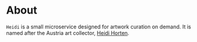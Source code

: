 # About

`Heidi` is a small microservice designed for artwork curation on demand. It is named after the Austria art collector, [Heidi Horten](https://en.wikipedia.org/wiki/Heidi_Horten).
